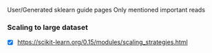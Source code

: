 User/Generated sklearn guide pages
Only mentioned important reads

### Scaling to large dataset
- [x] https://scikit-learn.org/0.15/modules/scaling_strategies.html
